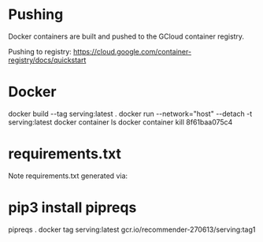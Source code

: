 # Pushing
Docker containers are built and pushed to the GCloud container registry.

Pushing to registry:
https://cloud.google.com/container-registry/docs/quickstart

# Docker
docker build --tag serving:latest .
docker run --network="host" --detach -t serving:latest 
docker container ls
docker container kill 8f61baa075c4


# requirements.txt
Note requirements.txt generated via:
# pip3 install pipreqs
pipreqs .
docker tag serving:latest gcr.io/recommender-270613/serving:tag1
